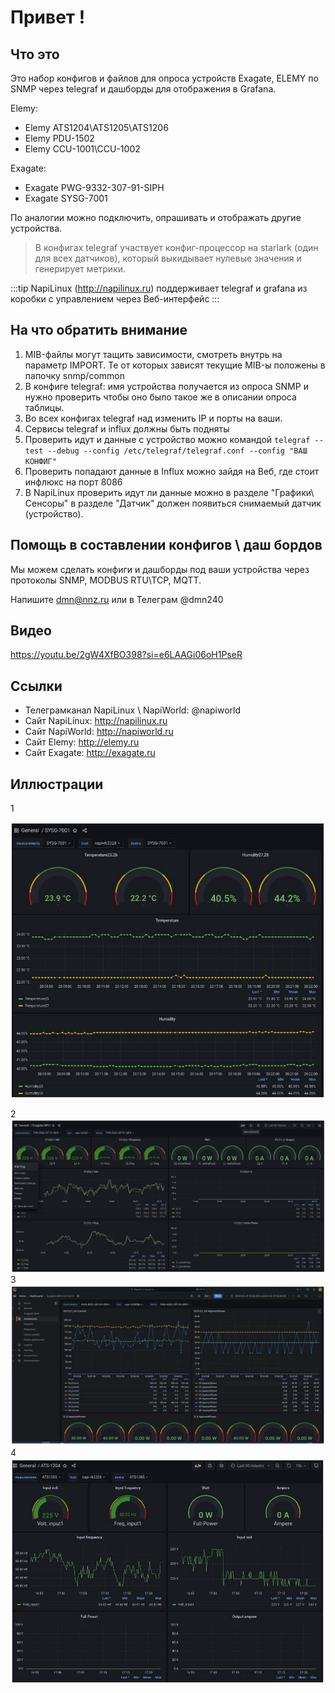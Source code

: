 # Привет !

## Что это

Это набор конфигов и файлов для опроса устройств Exagate, ELEMY по SNMP через telegraf и дашборды для отображения в Grafana.

Elemy:
- Elemy ATS1204\ATS1205\ATS1206
- Elemy PDU-1502
- Elemy CCU-1001\CCU-1002

Exagate:

- Exagate PWG-9332-307-91-SIPH
- Exagate SYSG-7001

По аналогии можно подключить, опрашивать и отображать другие устройства.

>В конфигах telegraf участвует конфиг-процессор на starlark (один для всех датчиков), который выкидывает нулевые значения и генерирует метрики. 

:::tip
NapiLinux (http://napilinux.ru) поддерживает telegraf и grafana из коробки с управлением через Веб-интерфейс
:::

## На что обратить внимание

1. MIB-файлы могут тащить зависимости, смотреть внутрь на параметр IMPORT. Те от которых зависят текущие MIB-ы положены в папочку snmp/common
2. В конфиге telegraf: имя устройства получается из опроса SNMP и нужно проверить чтобы оно было такое же в описании опроса таблицы.
3. Во всех конфигах telegraf над изменить IP и порты на ваши.
4. Сервисы telegraf и influx должны быть подняты
5. Проверить идут и данные с устройство можно командой `telegraf --test --debug --config /etc/telegraf/telegraf.conf --config "ВАШ КОНФИГ"`
6. Проверить попадают данные в Influx можно зайдя на Веб, где стоит инфлюкс на порт 8086
7. В NapiLinux проверить идут ли данные можно в разделе  "Графики\ Сенсоры" в разделе "Датчик" должен появиться снимаемый датчик (устройство).
   

## Помощь в составлении конфигов \ даш бордов

Мы можем сделать конфиги и дашборды под ваши устройства через протоколы SNMP, MODBUS RTU\TCP, MQTT. 

Напишите dmn@nnz.ru или в Телеграм @dmn240


## Видео

https://youtu.be/2gW4XfBO398?si=e6LAAGi06oH1PseR

## Ссылки

- Телеграмканал NapiLinux \ NapiWorld: @napiworld
- Сайт NapiLinux: http://napilinux.ru
- Сайт NapiWorld: http://napiworld.ru
- Сайт Elemy: http://elemy.ru
- Сайт Exagate: http://exagate.ru


## Иллюстрации

1

![img](img/SYSG-7001.jpg)

2
![img](img/SIPH1.jpg)
3
![img](img/OUTLETS_XX.jpg)
4
![](img/1204.jpg)
